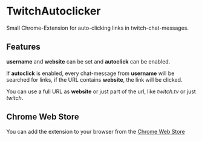 # TwitchAutoclicker
Small Chrome-Extension for auto-clicking links in twitch-chat-messages.

## Features
**username** and **website** can be set and **autoclick** can be enabled.

If **autoclick** is enabled, every chat-message from **username** will be searched for links, if the URL contains **website**, the link will be clicked.

You can use a full URL as **website** or just part of the url, like *twitch.tv* or just *twitch*.

## Chrome Web Store
You can add the extension to your browser from the [Chrome Web Store](https://chrome.google.com/webstore/detail/autoclicker-for-twitch/kllgjkfplnoopbcmaefkcgmhbjhkcogo)